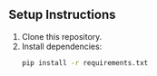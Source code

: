 ## Setup Instructions

1. Clone this repository.
2. Install dependencies:
   ```bash
   pip install -r requirements.txt
